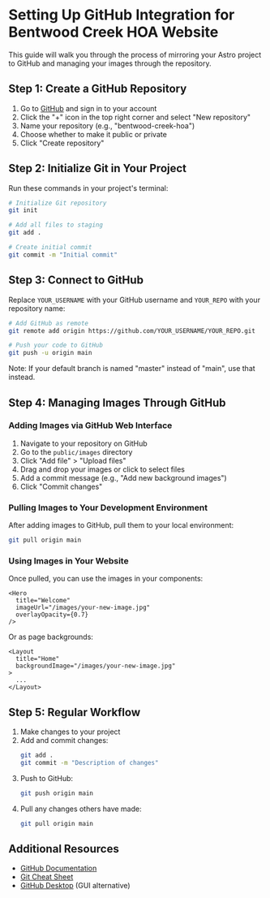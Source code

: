 # Setting Up GitHub Integration for Bentwood Creek HOA Website

This guide will walk you through the process of mirroring your Astro project to GitHub and managing your images through the repository.

## Step 1: Create a GitHub Repository

1. Go to [GitHub](https://github.com) and sign in to your account
2. Click the "+" icon in the top right corner and select "New repository"
3. Name your repository (e.g., "bentwood-creek-hoa")
4. Choose whether to make it public or private
5. Click "Create repository"

## Step 2: Initialize Git in Your Project

Run these commands in your project's terminal:

```bash
# Initialize Git repository
git init

# Add all files to staging
git add .

# Create initial commit
git commit -m "Initial commit"
```

## Step 3: Connect to GitHub

Replace `YOUR_USERNAME` with your GitHub username and `YOUR_REPO` with your repository name:

```bash
# Add GitHub as remote
git remote add origin https://github.com/YOUR_USERNAME/YOUR_REPO.git

# Push your code to GitHub
git push -u origin main
```

Note: If your default branch is named "master" instead of "main", use that instead.

## Step 4: Managing Images Through GitHub

### Adding Images via GitHub Web Interface

1. Navigate to your repository on GitHub
2. Go to the `public/images` directory
3. Click "Add file" > "Upload files"
4. Drag and drop your images or click to select files
5. Add a commit message (e.g., "Add new background images")
6. Click "Commit changes"

### Pulling Images to Your Development Environment

After adding images to GitHub, pull them to your local environment:

```bash
git pull origin main
```

### Using Images in Your Website

Once pulled, you can use the images in your components:

```astro
<Hero 
  title="Welcome" 
  imageUrl="/images/your-new-image.jpg" 
  overlayOpacity={0.7}
/>
```

Or as page backgrounds:

```astro
<Layout 
  title="Home"
  backgroundImage="/images/your-new-image.jpg"
>
  ...
</Layout>
```

## Step 5: Regular Workflow

1. Make changes to your project
2. Add and commit changes:
   ```bash
   git add .
   git commit -m "Description of changes"
   ```
3. Push to GitHub:
   ```bash
   git push origin main
   ```
4. Pull any changes others have made:
   ```bash
   git pull origin main
   ```

## Additional Resources

- [GitHub Documentation](https://docs.github.com)
- [Git Cheat Sheet](https://education.github.com/git-cheat-sheet-education.pdf)
- [GitHub Desktop](https://desktop.github.com/) (GUI alternative)
